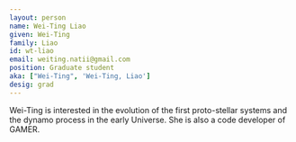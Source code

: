 ```yaml
---
layout: person
name: Wei-Ting Liao
given: Wei-Ting
family: Liao
id: wt-liao
email: weiting.natii@gmail.com
position: Graduate student
aka: ["Wei-Ting", 'Wei-Ting, Liao']
desig: grad
---
```


Wei-Ting is interested in the evolution of the first proto-stellar systems and the dynamo process in the early Universe. She is also a code developer of GAMER.
